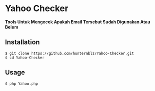 # Yahoo Checker

<b>Tools Untuk Mengecek Apakah Email Tersebut Sudah Digunakan Atau Belum</b>

## Installation

```terminal
$ git clone https://github.com/hunternblz/Yahoo-Checker.git
$ cd Yahoo-Checker
```

## Usage

```php
$ php Yahoo.php
```
